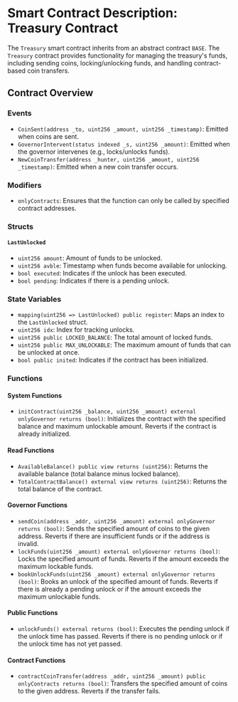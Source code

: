 # Smart Contract Description: Treasury Contract

The `Treasury` smart contract inherits from an abstract contract `BASE`. The `Treasury` contract provides functionality for managing the treasury's funds, including sending coins, locking/unlocking funds, and handling contract-based coin transfers.

## Contract Overview

### Events

- `CoinSent(address _to, uint256 _amount, uint256 _timestamp)`: Emitted when coins are sent.
- `GovernorIntervent(status indexed _s, uint256 _amount)`: Emitted when the governor intervenes (e.g., locks/unlocks funds).
- `NewCoinTransfer(address _hunter, uint256 _amount, uint256 _timestamp)`: Emitted when a new coin transfer occurs.

### Modifiers

- `onlyContracts`: Ensures that the function can only be called by specified contract addresses.

### Structs

#### `LastUnlocked`

- `uint256 amount`: Amount of funds to be unlocked.
- `uint256 avble`: Timestamp when funds become available for unlocking.
- `bool executed`: Indicates if the unlock has been executed.
- `bool pending`: Indicates if there is a pending unlock.

### State Variables

- `mapping(uint256 => LastUnlocked) public register`: Maps an index to the `LastUnlocked` struct.
- `uint256 idx`: Index for tracking unlocks.
- `uint256 public LOCKED_BALANCE`: The total amount of locked funds.
- `uint256 public MAX_UNLOCKABLE`: The maximum amount of funds that can be unlocked at once.
- `bool public inited`: Indicates if the contract has been initialized.

### Functions

#### System Functions

- `initContract(uint256 _balance, uint256 _amount) external onlyGovernor returns (bool)`: Initializes the contract with the specified balance and maximum unlockable amount. Reverts if the contract is already initialized.

#### Read Functions

- `AvailableBalance() public view returns (uint256)`: Returns the available balance (total balance minus locked balance).
- `TotalContractBalance() external view returns (uint256)`: Returns the total balance of the contract.

#### Governor Functions

- `sendCoin(address _addr, uint256 _amount) external onlyGovernor returns (bool)`: Sends the specified amount of coins to the given address. Reverts if there are insufficient funds or if the address is invalid.
- `lockFunds(uint256 _amount) external onlyGovernor returns (bool)`: Locks the specified amount of funds. Reverts if the amount exceeds the maximum lockable funds.
- `bookUnlockFunds(uint256 _amount) external onlyGovernor returns (bool)`: Books an unlock of the specified amount of funds. Reverts if there is already a pending unlock or if the amount exceeds the maximum unlockable funds.

#### Public Functions

- `unlockFunds() external returns (bool)`: Executes the pending unlock if the unlock time has passed. Reverts if there is no pending unlock or if the unlock time has not yet passed.

#### Contract Functions

- `contractCoinTransfer(address _addr, uint256 _amount) public onlyContracts returns (bool)`: Transfers the specified amount of coins to the given address. Reverts if the transfer fails.
